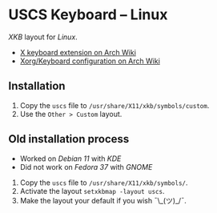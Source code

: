 # USCS Keyboard – Linux

*XKB* layout for *Linux*.

- [X keyboard extension on Arch Wiki](https://wiki.archlinux.org/title/X_keyboard_extension)
- [Xorg/Keyboard configuration on Arch Wiki](https://wiki.archlinux.org/title/Xorg/Keyboard_configuration)

## Installation

1. Copy the `uscs` file to `/usr/share/X11/xkb/symbols/custom`.
1. Use the `Other > Custom` layout.

## Old installation process

- Worked on *Debian 11* with *KDE*
- Did not work on *Fedora 37* with *GNOME*

1. Copy the `uscs` file to `/usr/share/X11/xkb/symbols/`.
1. Activate the layout `setxkbmap -layout uscs`.
1. Make the layout your default if you wish ¯\\\_(ツ)\_/¯.
